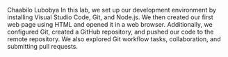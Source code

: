 Chaabilo Lubobya 
In this lab, we set up our development environment by installing Visual Studio Code, Git, and Node.js. We then created our first web page using HTML and opened it in a web browser.
Additionally, we configured Git, created a GitHub repository, and pushed our code to the remote repository. We also explored Git workflow tasks, collaboration, and submitting pull requests.
